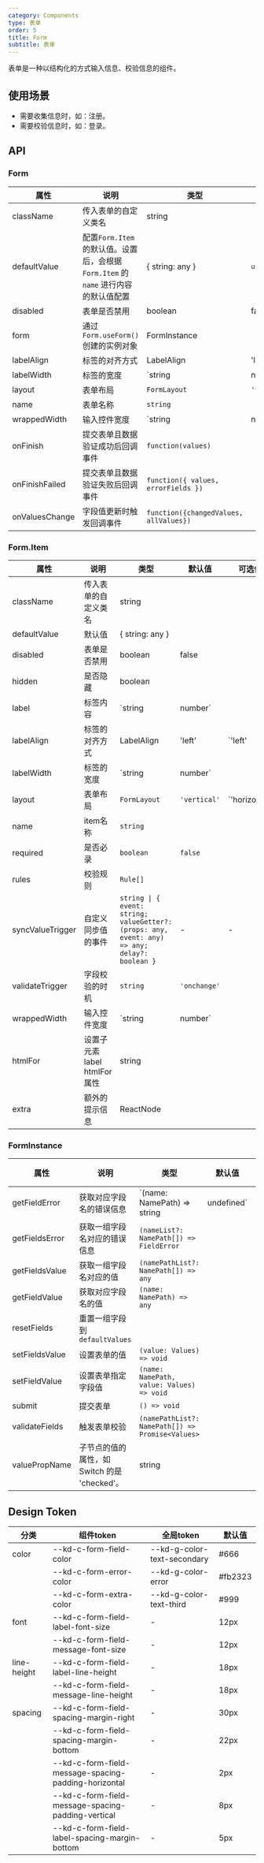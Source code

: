 ```yaml
---
category: Components
type: 表单
order: 5
title: Form
subtitle: 表单
---
```


表单是一种以结构化的方式输入信息、校验信息的组件。

## 使用场景

- 需要收集信息时，如：注册。
- 需要校验信息时，如：登录。

## API

### Form

| 属性 | 说明 | 类型 | 默认值 | 可选值 | 版本 |
| --- | --- | --- | --- | --- | --- |
| className | 传入表单的自定义类名 | string | | | 1.0.0 |
| defaultValue | 配置`Form.Item`的默认值。设置后，会根据 `Form.Item` 的 `name` 进行内容的默认值配置 | { string: any } | `undefined` | | 1.0.0|
| disabled | 表单是否禁用 | boolean | false ||1.0.0 |
| form | 通过`Form.useForm()`创建的实例对象 | FormInstance | | | 1.0.0 |
| labelAlign | 标签的对齐方式 | LabelAlign | 'left' | `'left' | 'right'` | 1.0.0 |
| labelWidth | 标签的宽度 | `string | number` | | | 1.0.0 |
| layout | 表单布局 | `FormLayout` | `'vertical'` | `'horizontal' | 'vertical' | 'inline'` | 1.0.0 |
| name | 表单名称 | `string` | | | 1.0.0 |
| wrappedWidth | 输入控件宽度 | `string | number` | | | 1.0.0 |
| onFinish | 提交表单且数据验证成功后回调事件 | `function(values)` | | | 1.0.0 |
| onFinishFailed | 提交表单且数据验证失败后回调事件 | `function({ values, errorFields })` | | | 1.0.0 |
| onValuesChange | 字段值更新时触发回调事件 | `function({changedValues, allValues})` | | | 1.0.0 |

### Form.Item
| 属性              | 说明 | 类型 | 默认值 | 可选值 | 版本         |
|-----------------| --- | --- | --- | --- |------------|
| className       | 传入表单的自定义类名 | string | | | 1.0.0      |
| defaultValue    | 默认值 | { string: any } | | | 1.0.0      |
| disabled        | 表单是否禁用 | boolean | false ||1.0.0 |
| hidden          | 是否隐藏 | boolean | | | 1.0.0      |
| label           | 标签内容 | `string | number` | |            | 1.0.0 |
| labelAlign      | 标签的对齐方式 | LabelAlign | 'left' | `'left' | 'right'`   | 1.0.0 |
| labelWidth      | 标签的宽度 | `string | number` | |            | 1.0.0 |
| layout          | 表单布局 | `FormLayout` | `'vertical'` | `'horizontal' | 'vertical' | 'inline'` | 1.0.0 |
| name            | item名称 | `string` | | | 1.0.0      |
| required        | 是否必录 | `boolean` | `false` | | 1.0.0      |
| rules           | 校验规则 | `Rule[]` | | | 1.0.0      |
| syncValueTrigger | 自定义同步值的事件 | `string \| { event: string; valueGetter?: (props: any, event: any) => any; delay?: boolean }` | - | -  | 1.8.45 |
| validateTrigger | 字段校验的时机 | `string` | `'onchange'` | | 1.0.0      |
| wrappedWidth    | 输入控件宽度 | `string | number` | |            | 1.0.0 |
| htmlFor         | 设置子元素 label htmlFor 属性 | string | | | 1.6.7      |
| extra         | 额外的提示信息 | ReactNode | | | 1.7.25      |

### FormInstance
| 属性 | 说明 | 类型 | 默认值 | 可选值 | 版本 |
| --- | --- | --- | --- | --- | --- |
| getFieldError | 获取对应字段名的错误信息 | `(name: NamePath) => string | undefined` | | | 1.0.0 |
| getFieldsError | 获取一组字段名对应的错误信息 | `(nameList?: NamePath[]) => FieldError` | | | 1.0.0 |
| getFieldsValue | 获取一组字段名对应的值 | `(namePathList?: NamePath[]) => any` | | | 1.0.0 |
| getFieldValue | 获取对应字段名的值 | `(name: NamePath) => any` |||1.0.0|
| resetFields | 重置一组字段到 `defaultValues` | | | | 1.0.0 |
| setFieldsValue | 设置表单的值 | `(value: Values) => void` | | | 1.0.0 |
| setFieldValue | 设置表单指定字段值 | `(name: NamePath, value: Values) => void` | | | 1.0.0 |
| submit | 提交表单 | `() => void` | | | 1.0.0 |
| validateFields | 触发表单校验 | `(namePathList?: NamePath[]) => Promise<Values>` | | | 1.0.0 |
| valuePropName | 子节点的值的属性，如 Switch 的是 'checked'。 | string | | `value` | 1.3.0 |

## Design Token

| 分类 | 组件token | 全局token | 默认值 |
| --- | --- | --- | --- |
| color | --kd-c-form-field-color | --kd-g-color-text-secondary | #666 |
|  | --kd-c-form-error-color | --kd-g-color-error | #fb2323 |
|  | --kd-c-form-extra-color | --kd-g-color-text-third | #999 |
| font | --kd-c-form-field-label-font-size | - | 12px |
|  | --kd-c-form-field-message-font-size | - | 12px |
| line-height | --kd-c-form-field-label-line-height | - | 18px |
|  | --kd-c-form-field-message-line-height | - | 18px |
| spacing | --kd-c-form-field-spacing-margin-right | - | 30px |
|  | --kd-c-form-field-spacing-margin-bottom | - | 22px |
|  | --kd-c-form-field-message-spacing-padding-horizontal | - | 2px |
|  | --kd-c-form-field-message-spacing-padding-vertical | - | 8px |
|  | --kd-c-form-field-label-spacing-margin-bottom | - | 5px |
